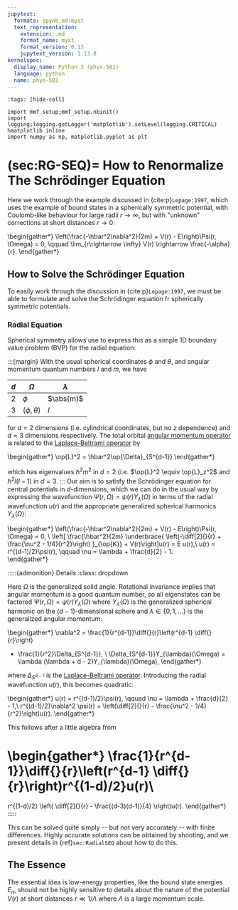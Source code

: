 ```yaml
---
jupytext:
  formats: ipynb,md:myst
  text_representation:
    extension: .md
    format_name: myst
    format_version: 0.13
    jupytext_version: 1.13.8
kernelspec:
  display_name: Python 3 (phys-581)
  language: python
  name: phys-581
---
```


```{code-cell} ipython3
:tags: [hide-cell]

import mmf_setup;mmf_setup.nbinit()
import logging;logging.getLogger('matplotlib').setLevel(logging.CRITICAL)
%matplotlib inline
import numpy as np, matplotlib.pyplot as plt
```

(sec:RG-SEQ)=
How to Renormalize The Schrödinger Equation
===========================================

Here we work through the example discussed in {cite:p}`Lepage:1997`, which uses the
example of bound states in a spherically symmetric potential, with Coulomb-like
behaviour for large radii $r\rightarrow \infty$, but with "unknown" corrections at short
distances $r\rightarrow 0$:

\begin{gather*}
  \left(\frac{-\hbar^2\nabla^2}{2m} + V(r) - E\right)\Psi(r, \Omega) = 0, \qquad
  \lim_{r\rightarrow \infty} V(r) \rightarrow \frac{-\alpha}{r}.
\end{gather*}


## How to Solve the Schrödinger Equation

To easily work through the discussion in {cite:p}`Lepage:1997`, we must be able to
formulate and solve the Schrödinger equation fr spherically symmetric potentials.

### Radial Equation
Spherical symmetry allows use to express this as a simple 1D boundary value problem
(BVP) for the radial equation:

:::{margin}
With the usual spherical coordinates $\phi$ and $\theta$, and
angular momentum quantum numbers $l$ and $m$, we have 

| $d$ | $\Omega$         | $\lambda$ |
|-----|------------------|-----------|
| $2$ | $\phi$           | $\abs{m}$ |
| $3$ | $(\phi, \theta)$ | $l$       |

for $d=2$ dimensions (i.e. cylindrical coordinates, but no $z$ dependence) and $d=3$
dimensions respectively.  The total orbital [angular momentum operator] is related to the
[Laplace-Beltrami operator] by

\begin{gather*}
  \op{L}^2 = \hbar^2\op{\Delta}_{S^{d-1}}
\end{gather*}

which has eigenvalues $\hbar^2 m^2$ in $d=2$ (i.e. $\op{L}^2 \equiv \op{L}_z^2$ and
$\hbar^2 l (l - 1)$ in $d=3$.
:::
Our aim is to satisfy the Schrödinger equation for central potentials in $d$-dimensions,
which we can do in the usual way by expressing the wavefunction $\Psi(r, \Omega) =
\psi(r)Y_{\lambda}(\Omega)$ in terms of the radial wavefunction $u(r)$ and
the appropriate generalized spherical harmonics $Y_{\lambda}(\Omega)$:

\begin{gather*}
  \left(\frac{-\hbar^2\nabla^2}{2m} + V(r) - E\right)\Psi(r, \Omega) = 0, \\
  \left[
    \frac{\hbar^2}{2m}
    \underbrace{
      \left(-\diff[2]{}{r} + \frac{\nu^2 - 1/4}{r^2}\right)
    }_{\op{K}} +
  V(r)\right]u(r) = E u(r),\\
  u(r) = r^{(d-1)/2}\psi(r), \qquad
  \nu = \lambda + \frac{d}{2} - 1.  
\end{gather*}

:::::{admonition} Details
:class: dropdown

Here $\Omega$ is the generalized solid angle.  Rotational invariance implies that
angular momentum is a good quantum number, so all eigenstates can be factored $\Psi(r, \Omega) =
\psi(r)Y_{\lambda}(\Omega)$ where $Y_{\lambda}(\Omega)$ is the generalized spherical
harmonic on the ($d-1$)-dimensional sphere and $\lambda \in \{0, 1, \dots\}$ is the
generalized angular momentum:

\begin{gather*}
  \nabla^2 = \frac{1}{r^{d-1}}\diff{}{r}\left(r^{d-1} \diff{}{r}\right)
  + \frac{1}{r^2}\Delta_{S^{d-1}}, \\
  \Delta_{S^{d-1}}Y_{\lambda}(\Omega) =
  \lambda (\lambda + d - 2)Y_{\lambda}(\Omega),
\end{gather*}

where $\Delta_{S^{d-1}}$ is the [Laplace-Beltrami operator].  Introducing the radial
wavefunction $u(r)$, this becomes quadratic:

\begin{gather*}
  u(r) = r^{(d-1)/2}\psi(r), \qquad
  \nu = \lambda + \frac{d}{2} - 1,\\
  r^{(d-1)/2}\nabla^2 \psi(r) = 
  \left(\diff[2]{}{r} - \frac{\nu^2 - 1/4}{r^2}\right)u(r).
\end{gather*}

This follows after a little algebra from 

\begin{gather*}
  \frac{1}{r^{d-1}}\diff{}{r}\left(r^{d-1} \diff{}{r}\right)r^{(1-d)/2}u(r)\\
  =
  r^{(1-d)/2}
  \left(
    \diff[2]{}{r}
    -
    \frac{(d-3)(d-1)}{4}
  \right)u(r).
\end{gather*}
:::::

This can be solved quite simply -- but not very accurately -- with finite differences.
Highly accurate solutions can be obtained by shooting, and we present details in
{ref}`sec:RadialSEQ` about how to do this.

## The Essence

The essential idea is low-energy properties, like the bound state energies $E_n$, should
not be highly sensitive to details about the nature of the potential $V(r)$ at short
distances $r \ll 1/\Lambda$ where $\Lambda$ is a large momentum scale.

[Manim Community]: <https://www.manim.community/>
[Jacobi elliptic functions]: <https://en.wikipedia.org/wiki/Jacobi_elliptic_functions>
[glue]: <https://myst-nb.readthedocs.io/en/latest/use/glue.html>
[MyST]: <https://myst-parser.readthedocs.io/en/latest/> "MyST - Markedly Structured Text"
[Sphinx]: <https://www.sphinx-doc.org/>
[Markdown]: <https://daringfireball.net/projects/markdown/>
[MyST Cheatsheet]: <https://jupyterbook.org/reference/cheatsheet.html>
[Jupyter Book]: <https://jupyterbook.org>
[Jupyter Book with Sphinx]: <https://jupyterbook.org/sphinx/index.html>
[Jupyter]: <https://jupyter.org> "Jupyter"
[Jupytext]: <https://jupytext.readthedocs.io> "Jupyter Notebooks as Markdown Documents, Julia, Python or R Scripts"
[MySt-NB]: <https://myst-nb.readthedocs.io>
[Liouville's Theorem]: <https://en.wikipedia.org/wiki/Liouville%27s_theorem_(Hamiltonian)>
[Laplace-Beltrami operator]: <https://en.wikipedia.org/wiki/Laplace%E2%80%93Beltrami_operator>
[angular momentum operator]: <https://en.wikipedia.org/wiki/Angular_momentum_operator>
[hydrogenic atoms]: <https://en.wikipedia.org/wiki/Hydrogen-like_atom>
[Bessel function]: <https://en.wikipedia.org/wiki/Bessel_function>
[orthogonal polynomials]: <https://en.wikipedia.org/wiki/Orthogonal_polynomials>
